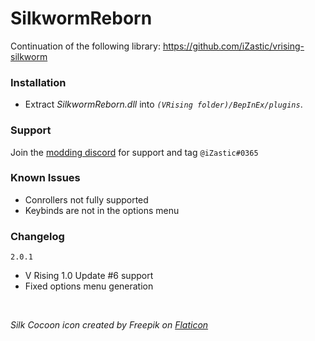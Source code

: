 # SilkwormReborn

Continuation of the following library:
https://github.com/iZastic/vrising-silkworm

### Installation

- Extract _SilkwormReborn.dll_ into _`(VRising folder)/BepInEx/plugins`_.

### Support
Join the [modding discord](https://vrisingmods.com/discord) for support and tag `@iZastic#0365`

### Known Issues
- Conrollers not fully supported
- Keybinds are not in the options menu

### Changelog
`2.0.1`
- V Rising 1.0 Update #6 support
- Fixed options menu generation


</details>

<br />

_Silk Cocoon icon created by Freepik on [Flaticon](https://www.flaticon.com/free-icons/silkworm)_
